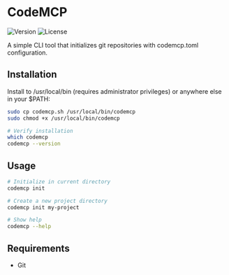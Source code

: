 # CodeMCP

![Version](https://img.shields.io/badge/version-0.1.0-blue)
![License](https://img.shields.io/badge/license-MIT-green)

A simple CLI tool that initializes git repositories with codemcp.toml configuration.

## Installation

Install to /usr/local/bin (requires administrator privileges) or anywhere else in your $PATH:

```bash
sudo cp codemcp.sh /usr/local/bin/codemcp
sudo chmod +x /usr/local/bin/codemcp

# Verify installation
which codemcp
codemcp --version
```

## Usage

```bash
# Initialize in current directory
codemcp init

# Create a new project directory
codemcp init my-project

# Show help
codemcp --help
```

## Requirements

- Git
